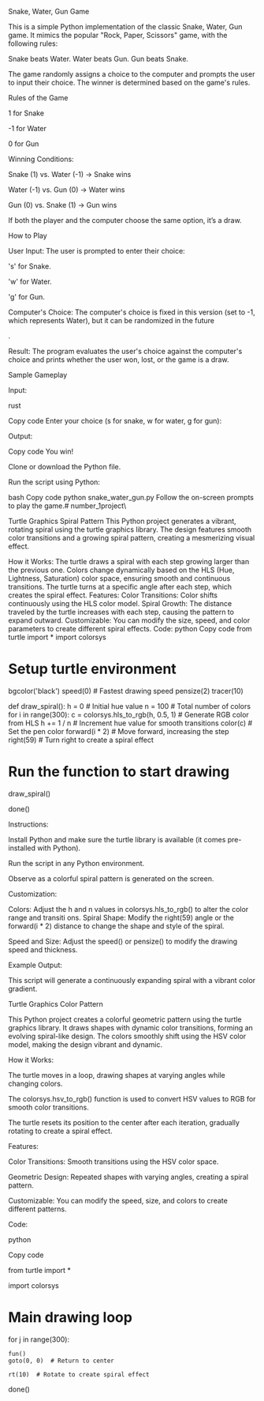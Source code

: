 Snake, Water, Gun Game



This is a simple Python implementation of the classic Snake, Water, Gun game. It mimics the popular "Rock, Paper, Scissors" game, with the following rules:



Snake beats Water.
Water beats Gun.
Gun beats Snake.


The game randomly assigns a choice to the computer and prompts the user to input their choice. The winner is determined based on the game's rules.

Rules of the Game


1 for Snake


-1 for Water


0 for Gun


Winning Conditions:


Snake (1) vs. Water (-1) → Snake wins


Water (-1) vs. Gun (0) → Water wins


Gun (0) vs. Snake (1) → Gun wins

If both the player and the computer choose the same option, it’s a draw.



How to Play


User Input: The user is prompted to enter their choice:

's' for Snake.

'w' for Water.

'g' for Gun.

Computer's Choice: The computer's choice is fixed in this version (set to -1, which represents Water), but it can be randomized in the future

.

Result: The program evaluates the user's choice against the computer's choice and prints whether the user won, lost, or the game is a draw.



Sample Gameplay


Input:


rust



Copy code
Enter your choice (s for snake, w for water, g for gun): 



Output:



Copy code
You win!


Clone or download the Python file.

Run the script using Python:

bash
Copy code
python snake_water_gun.py
Follow the on-screen prompts to play the game.# number_1project\


Turtle Graphics Spiral Pattern
This Python project generates a vibrant, rotating spiral using the turtle graphics library. The design features smooth color transitions and a growing spiral pattern, creating a mesmerizing visual effect.

How it Works:
The turtle draws a spiral with each step growing larger than the previous one.
Colors change dynamically based on the HLS (Hue, Lightness, Saturation) color space, ensuring smooth and continuous transitions.
The turtle turns at a specific angle after each step, which creates the spiral effect.
Features:
Color Transitions: Color shifts continuously using the HLS color model.
Spiral Growth: The distance traveled by the turtle increases with each step, causing the pattern to expand outward.
Customizable: You can modify the size, speed, and color parameters to create different spiral effects.
Code:
python
Copy code
from turtle import *
import colorsys

# Setup turtle environment
bgcolor('black')
speed(0)  # Fastest drawing speed
pensize(2)
tracer(10)

def draw_spiral():
    h = 0  # Initial hue value
    n = 100  # Total number of colors
    for i in range(300):
        c = colorsys.hls_to_rgb(h, 0.5, 1)  # Generate RGB color from HLS
        h += 1 / n  # Increment hue value for smooth transitions
        color(c)  # Set the pen color
        forward(i * 2)  # Move forward, increasing the step
        right(59)  # Turn right to create a spiral effect


# Run the function to start drawing

draw_spiral()

done()

Instructions:

Install Python and make sure the turtle library is available (it comes pre-installed with Python).

Run the script in any Python environment.

Observe as a colorful spiral pattern is generated on the screen.

Customization:

Colors: Adjust the h and n values in colorsys.hls_to_rgb() to alter the color range and transiti
ons.
Spiral Shape: Modify the right(59) angle or the forward(i * 2) distance to change the shape and style of the spiral.

Speed and Size: Adjust the speed() or pensize() to modify the drawing speed and thickness.

Example Output:

This script will generate a continuously expanding spiral with a vibrant color gradient.





Turtle Graphics Color Pattern 

This Python project creates a colorful geometric pattern using the turtle graphics library. It draws shapes with dynamic color transitions, forming an evolving 
spiral-like design. The colors smoothly shift using the HSV color model, making the design vibrant and dynamic.



How it Works:

The turtle moves in a loop, drawing shapes at varying angles while changing colors.

The colorsys.hsv_to_rgb() function is used to convert HSV values to RGB for smooth color transitions.


The turtle resets its position to the center after each iteration, gradually rotating to create a spiral effect.



Features:


Color Transitions: Smooth transitions using the HSV color space.


Geometric Design: Repeated shapes with varying angles, creating a spiral pattern.


Customizable: You can modify the speed, size, and colors to create different patterns.


Code:

python

Copy code

from turtle import *

import colorsys

#

# Main drawing loop

for j in range(300):

    fun()
    goto(0, 0)  # Return to center
    
    rt(10)  # Rotate to create spiral effect



done()

